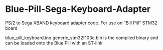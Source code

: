 # Blue-Pill-Sega-Keyboard-Adapter
PS/2 to Sega XBAND keyboard adapter code. For use on "Bill Pill" STM32 board

blue_pill_keyboard.ino.generic_stm32f103c.bin is the compiled binary and can be loaded onto the Blue Pill with an ST-link